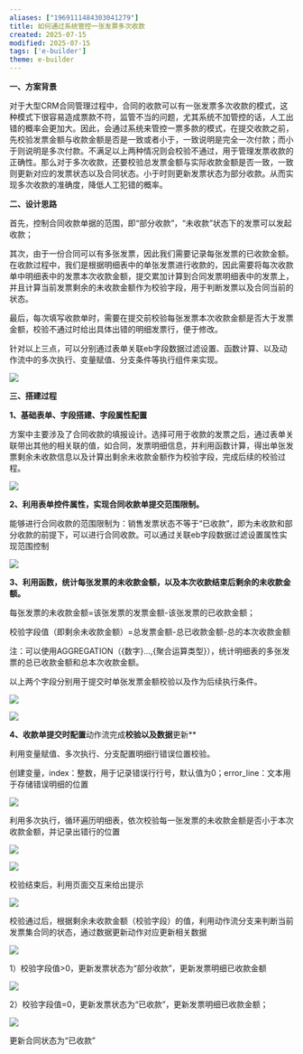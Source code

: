 ```yaml
---
aliases: ["1969111484303041279"]
title: 如何通过系统管控一张发票多次收款
created: 2025-07-15
modified: 2025-07-15
tags: ['e-builder']
theme: e-builder
---
```


**一、方案背景**

对于大型CRM合同管理过程中，合同的收款可以有一张发票多次收款的模式，这种模式下很容易造成票款不符，监管不当的问题，尤其系统不加管控的话，人工出错的概率会更加大。因此，会通过系统来管控一票多款的模式，在提交收款之前，先校验发票金额与收款金额是否是一致或者小于，一致说明是完全一次付款；而小于则说明是多次付款。不满足以上两种情况则会校验不通过，用于管理发票收款的正确性。那么对于多次收款，还要校验总发票金额与实际收款金额是否一致，一致则更新对应的发票状态以及合同状态。小于时则更新发票状态为部分收款。从而实现多次收款的准确度，降低人工犯错的概率。

**二、设计思路**

首先，控制合同收款单据的范围，即“部分收款”，“未收款”状态下的发票可以发起收款；

其次，由于一份合同可以有多张发票，因此我们需要记录每张发票的已收款金额。在收款过程中，我们是根据明细表中的单张发票进行收款的，因此需要将每次收款单中明细表中的发票本次收款金额，提交累加计算到合同发票明细表中的发票上，并且计算当前发票剩余的未收款金额作为校验字段，用于判断发票以及合同当前的状态。

最后，每次填写收款单时，需要在提交前校验每张发票本次收款金额是否大于发票金额，校验不通过时给出具体出错的明细发票行，便于修改。

针对以上三点，可以分别通过表单关联eb字段数据过滤设置、函数计算、以及动作流中的多次执行、变量赋值、分支条件等执行组件来实现。

![](https://myhelpdoc.oss-cn-heyuan.aliyuncs.com/mdimages/a9307633482116fafd95b35a6991d1b0.jpg)

**三、搭建过程**

**1、基础表单、字段搭建、字段属性配置**

方案中主要涉及了合同收款的填报设计。选择可用于收款的发票之后，通过表单关联带出其他的相关联的值，如合同，发票明细信息，并利用函数计算，得出单张发票剩余未收款信息以及计算出剩余未收款金额作为校验字段，完成后续的校验过程。

![](https://myhelpdoc.oss-cn-heyuan.aliyuncs.com/mdimages/c77335150d892aa0c3e638fda55202ba.jpg)

**2、利用表单控件属性，实现合同收款单提交范围限制。**

能够进行合同收款的范围限制为：销售发票状态不等于“已收款”，即为未收款和部分收款的前提下，可以进行合同收款。可以通过关联eb字段数据过滤设置属性实现范围控制

![](https://myhelpdoc.oss-cn-heyuan.aliyuncs.com/mdimages/a9d7ec2bc7c1ad4ed3a10b30f37d5c51.jpg)

**3、利用函数，统计每张发票的未收款金额，以及本次收款结束后剩余的未收款金额。**

每张发票的未收款金额=该张发票的发票金额-该张发票的已收款金额；

校验字段值（即剩余未收款金额）=总发票金额-总已收款金额-总的本次收款金额

注：可以使用AGGREGATION（{数字}...,{聚合运算类型}），统计明细表的多张发票的总已收款金额和总本次收款金额。

以上两个字段分别用于提交时单张发票金额校验以及作为后续执行条件。

![](https://myhelpdoc.oss-cn-heyuan.aliyuncs.com/mdimages/1d3568ad799c1f1e0617623b2323f542.jpg)

![](https://myhelpdoc.oss-cn-heyuan.aliyuncs.com/mdimages/d16afe9b1237c0ed2c2362dd466a9aba.jpg)

**4、收款单提交时配置**动作流完成**校验以及数据**更新**

利用变量赋值、多次执行、分支配置明细行错误位置校验。

创建变量，index：整数，用于记录错误行行号，默认值为0；error\_line：文本用于存储错误明细的位置

![](https://myhelpdoc.oss-cn-heyuan.aliyuncs.com/mdimages/7a7782ae7cec14d977c9b5e97559b2e3.jpg)

利用多次执行，循环遍历明细表，依次校验每一张发票的未收款金额是否小于本次收款金额，并记录出错行的位置

![](https://myhelpdoc.oss-cn-heyuan.aliyuncs.com/mdimages/d6192c9e4d50c51b3c2e752b1e405a87.jpg)

![](https://myhelpdoc.oss-cn-heyuan.aliyuncs.com/mdimages/e2dc7c6928eb8cbc418b8e48dd1d41a3.jpg)

校验结束后，利用页面交互来给出提示

![](https://myhelpdoc.oss-cn-heyuan.aliyuncs.com/mdimages/9ac66863faf6e6a54206e52dbc85e65c.jpg)

校验通过后，根据剩余未收款金额（校验字段）的值，利用动作流分支来判断当前发票集合同的状态，通过数据更新动作对应更新相关数据

![](https://myhelpdoc.oss-cn-heyuan.aliyuncs.com/mdimages/4d98942f5e6cc25701c61400adb81bbd.jpg)

1）校验字段值>0，更新发票状态为“部分收款”，更新发票明细已收款金额

![](https://myhelpdoc.oss-cn-heyuan.aliyuncs.com/mdimages/9d378887b9ba75f71221ecf875edf09b.jpg)

2）校验字段值=0，更新发票状态为“已收款”，更新发票明细已收款金额；

![](https://myhelpdoc.oss-cn-heyuan.aliyuncs.com/mdimages/14216aa9322de962b1a7c49e9f861642.jpg)

更新合同状态为“已收款”

